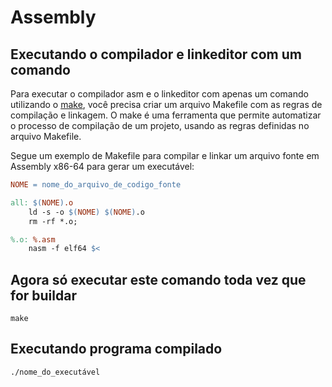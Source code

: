 # Assembly 

## Executando o compilador e linkeditor com um comando

Para executar o compilador asm e o linkeditor com apenas um comando utilizando o [make](https://www.gnu.org/software/make/manual/make.html), você precisa criar um arquivo Makefile com as regras de compilação e linkagem. O make é uma ferramenta que permite automatizar o processo de compilação de um projeto, usando as regras definidas no arquivo Makefile.

Segue um exemplo de Makefile para compilar e linkar um arquivo fonte em Assembly x86-64 para gerar um executável:

```makefile
NOME = nome_do_arquivo_de_codigo_fonte

all: $(NOME).o
	ld -s -o $(NOME) $(NOME).o
	rm -rf *.o;

%.o: %.asm
	nasm -f elf64 $<
```

## Agora só executar este comando toda vez que for buildar

```make
make
```

## Executando programa compilado

```sh
./nome_do_executável
```
